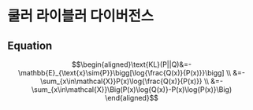 # 쿨러 라이블러 다이버전스

## Equation

$$\begin{aligned}\text{KL}(P||Q)&=-\mathbb{E}_{\text{x}\sim{P}}\bigg[\log{\frac{Q(x)}{P(x)}}\bigg] \\
&=-\sum_{x\in\mathcal{X}}P(x)\log{\frac{Q(x)}{P(x)}} \\
&=-\sum_{x\in\mathcal{X}}\Big(P(x)\log{Q(x)}-P(x)\log{P(x)}\Big)
\end{aligned}$$
